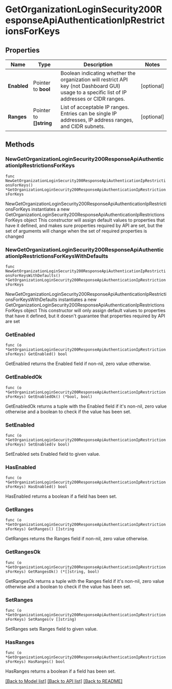 # GetOrganizationLoginSecurity200ResponseApiAuthenticationIpRestrictionsForKeys

## Properties

Name | Type | Description | Notes
------------ | ------------- | ------------- | -------------
**Enabled** | Pointer to **bool** | Boolean indicating whether the organization will restrict API key (not Dashboard GUI) usage to a specific list of IP addresses or CIDR ranges. | [optional] 
**Ranges** | Pointer to **[]string** | List of acceptable IP ranges. Entries can be single IP addresses, IP address ranges, and CIDR subnets. | [optional] 

## Methods

### NewGetOrganizationLoginSecurity200ResponseApiAuthenticationIpRestrictionsForKeys

`func NewGetOrganizationLoginSecurity200ResponseApiAuthenticationIpRestrictionsForKeys() *GetOrganizationLoginSecurity200ResponseApiAuthenticationIpRestrictionsForKeys`

NewGetOrganizationLoginSecurity200ResponseApiAuthenticationIpRestrictionsForKeys instantiates a new GetOrganizationLoginSecurity200ResponseApiAuthenticationIpRestrictionsForKeys object
This constructor will assign default values to properties that have it defined,
and makes sure properties required by API are set, but the set of arguments
will change when the set of required properties is changed

### NewGetOrganizationLoginSecurity200ResponseApiAuthenticationIpRestrictionsForKeysWithDefaults

`func NewGetOrganizationLoginSecurity200ResponseApiAuthenticationIpRestrictionsForKeysWithDefaults() *GetOrganizationLoginSecurity200ResponseApiAuthenticationIpRestrictionsForKeys`

NewGetOrganizationLoginSecurity200ResponseApiAuthenticationIpRestrictionsForKeysWithDefaults instantiates a new GetOrganizationLoginSecurity200ResponseApiAuthenticationIpRestrictionsForKeys object
This constructor will only assign default values to properties that have it defined,
but it doesn't guarantee that properties required by API are set

### GetEnabled

`func (o *GetOrganizationLoginSecurity200ResponseApiAuthenticationIpRestrictionsForKeys) GetEnabled() bool`

GetEnabled returns the Enabled field if non-nil, zero value otherwise.

### GetEnabledOk

`func (o *GetOrganizationLoginSecurity200ResponseApiAuthenticationIpRestrictionsForKeys) GetEnabledOk() (*bool, bool)`

GetEnabledOk returns a tuple with the Enabled field if it's non-nil, zero value otherwise
and a boolean to check if the value has been set.

### SetEnabled

`func (o *GetOrganizationLoginSecurity200ResponseApiAuthenticationIpRestrictionsForKeys) SetEnabled(v bool)`

SetEnabled sets Enabled field to given value.

### HasEnabled

`func (o *GetOrganizationLoginSecurity200ResponseApiAuthenticationIpRestrictionsForKeys) HasEnabled() bool`

HasEnabled returns a boolean if a field has been set.

### GetRanges

`func (o *GetOrganizationLoginSecurity200ResponseApiAuthenticationIpRestrictionsForKeys) GetRanges() []string`

GetRanges returns the Ranges field if non-nil, zero value otherwise.

### GetRangesOk

`func (o *GetOrganizationLoginSecurity200ResponseApiAuthenticationIpRestrictionsForKeys) GetRangesOk() (*[]string, bool)`

GetRangesOk returns a tuple with the Ranges field if it's non-nil, zero value otherwise
and a boolean to check if the value has been set.

### SetRanges

`func (o *GetOrganizationLoginSecurity200ResponseApiAuthenticationIpRestrictionsForKeys) SetRanges(v []string)`

SetRanges sets Ranges field to given value.

### HasRanges

`func (o *GetOrganizationLoginSecurity200ResponseApiAuthenticationIpRestrictionsForKeys) HasRanges() bool`

HasRanges returns a boolean if a field has been set.


[[Back to Model list]](../README.md#documentation-for-models) [[Back to API list]](../README.md#documentation-for-api-endpoints) [[Back to README]](../README.md)


